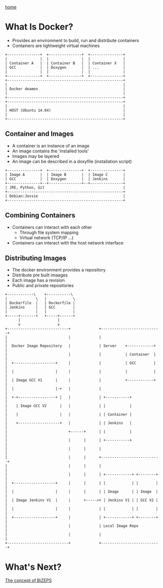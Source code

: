 [home](01_BiZEPS_Introduction.md)

#   What Is Docker?
- Provides an environment to build, run and distribute containers
- Containers are lightweight virtual machines

```
+---------------+  +---------------+  +---------------+
|               |  |               |  |               |
| Container A   |  | Container B   |  | Container X   |
| GCC           |  | Doxygen       |  | ...           |
|               |  |               |  |               |
+---------------+  +---------------+  +---------------+
+-----------------------------------------------------+
|                                                     |
| Docker deamon                                       |
|                                                     |
+-----------------------------------------------------+
+-----------------------------------------------------+
|                                                     |
| HOST (Ubuntu 14.04)                                 |
|                                                     |
+-----------------------------------------------------+
```

##  Container and Images
- A container is an instance of an image
- An image contains the 'installed tools'
- Images may be layered
- An image can be described in a doxyfile (installation script)

```
+---------------+  +---------------+  +---------------+
| Image A       |  | Image B       |  | Image C       |
| GCC           |  | Doxygen       |  | Jenkins       |
+---------------+--+---------------+--+---------------+
| JRE, Python, Git                                    |
+-----------------------------------------------------+
| Debian:Jessie                                       |
+-----------------------------------------------------+
```

##  Combining Containers
- Containers can interact with each other
  - Through file system mapping
  - Virtual network (TCP/IP ...)
- Containers can interact with the host network interface

##  Distributing Images
- The docker environment provides a repository
- Distribute pre built imaages
- Each image has a revision
- Public and private repositories

```
+------------\    +-----------\
|             \   |            \
| Dockerfile  |   | Dockerfile |
| Jenkins     |   | GCC        |
|             |   |            |
+-----+-------+   +-----+------+
      |                 |
      v                 v
+----------------------------+             +---------------------------+
|                            |             |                           |
|  Docker Image Repository   |             | Server    +------------+  |
|                            |             |           | Container  |  |
|  +-------------------+     |             |           | GCC        |  |
|  |                   |     |             |           |            |  |
|  | Image GCC V1      |     |             |           +------------+  |
|  |                   |-+   |             |                           |
|  +-+-----------------+ |   |             | +-----------+             |
|    | Image GCC V2      |   |             | |           |             |
|    |                   |   |             | | Container |             |
|    +-------------------+   |             | | Jenkins   |             |
|                            +------+      | |           |             |
|                            |      |      | +-----------+             |
|                            |      |      |                           |
|                            |      |      +---------------------------+
|                            |      |      |                           |
|                            |      |      | +------------+ +--------+ |
|  +-------------------+     |      |      | |            | |        | |
|  |                   |     |      |      | | Image      | | Image  | |
|  | Image Jenkins V1  |     |      +----->+ | Jenkins V1 | | GCC V2 | |
|  |                   |     |             | |            | |        | |
|  +-------------------+     |             | +------------+ +--------+ |
|                            |             | Local Image Repo          |
|                            |             |                           |
+----------------------------+             +---------------------------+
```

#  What's Next?
[The concept of BiZEPS](04_BiZEPSConcept.md)
